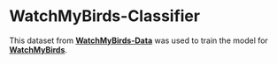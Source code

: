 # WatchMyBirds-Classifier

This dataset from [**WatchMyBirds-Data**](https://github.com/arminfabritzek/WatchMyBirds-Data)
was used to train the model for [**WatchMyBirds**](https://github.com/arminfabritzek/WatchMyBirds).

